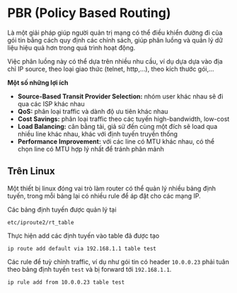 # PBR (Policy Based Routing)
Là một giải pháp giúp người quản trị mạng có thể điều khiển đường đi của gói tin bằng cách quy định các chính sách, giúp phân luồng và quản lý dữ liệu hiệu quả hơn trong quá trình hoạt động.

Việc phân luồng này có thể dựa trên nhiều nhu cầu, ví dụ dựa dựa vào địa chỉ IP source, theo loại giao thức (telnet, http,…), theo kích thước gói,...

**Một số những lợi ích**
- **Source-Based Transit Provider Selection:** nhóm user khác nhau sẽ đi qua các ISP khác nhau
- **QoS:** phân loại traffic và dành độ ưu tiên khác nhau 
- **Cost Savings:** phân loại traffic theo các tuyến high-bandwidth, low-cost
- **Load Balancing:** cân bằng tải, giả sử đến cùng một đích sẽ load qua nhiều line khác nhau, khác với định tuyến truyền thống
- **Performance Improvement:** với các line có MTU khác nhau, có thể chọn line có MTU hợp lý nhất để tránh phân mảnh

## Trên Linux
Một thiết bị linux đóng vai trò làm router có thể quản lý nhiều bảng định tuyến, trong mỗi bảng lại có nhiều rule để áp đặt cho các mạng IP.

Các bảng định tuyến được quản lý tại
     
    etc/iproute2/rt_table
     
Thực hiện add các định tuyến vào table đã được tạo
  
    ip route add default via 192.168.1.1 table test
    
Các rule để tuỳ chỉnh traffic, ví dụ như gói tin có header `10.0.0.23` phải tuân theo bảng định tuyến `test` và bị forward tới `192.168.1.1`.

    ip rule add from 10.0.0.23 table test
